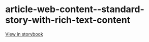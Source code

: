 # article-web-content--standard-story-with-rich-text-content

[View in storybook](https://raw.githack.com/Independent-Digital-News-and-Media-Ltd/indy-branch-review/PR-7628-sb/index.html?path=/story/article-web-content--standard-story-with-rich-text-content)